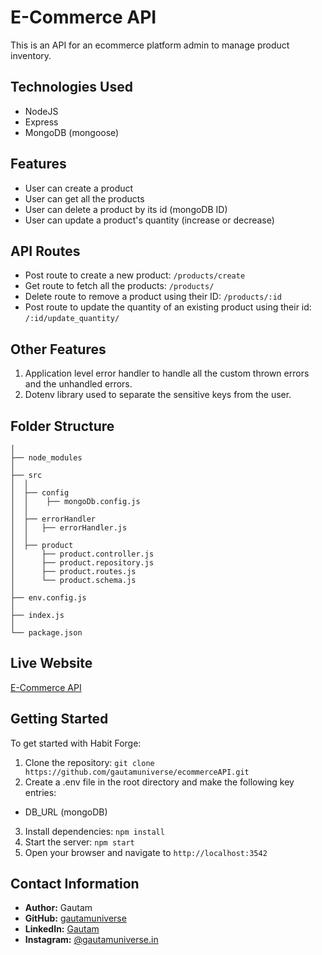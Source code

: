 # E-Commerce API

This is an API for an ecommerce platform admin to manage product inventory.

## Technologies Used

- NodeJS
- Express
- MongoDB (mongoose)

## Features

- User can create a product
- User can get all the products
- User can delete a product by its id (mongoDB ID)
- User can update a product's quantity (increase or decrease)

## API Routes

- Post route to create a new product: `/products/create`
- Get route to fetch all the products: `/products/`
- Delete route to remove a product using their ID: `/products/:id`
- Post route to update the quantity of an existing product using their id: `/:id/update_quantity/`

## Other Features

1. Application level error handler to handle all the custom thrown errors and the unhandled errors.
2. Dotenv library used to separate the sensitive keys from the user.


## Folder Structure
```
│
├── node_modules
│
├── src
│  │ 
│  ├── config
│  │    ├── mongoDb.config.js 
│  │ 
│  ├── errorHandler 
│  │   ├── errorHandler.js 
│  │ 
│  ├── product 
│      ├── product.controller.js 
│      ├── product.repository.js 
│      ├── product.routes.js  
│      └── product.schema.js  
│   
├── env.config.js  
│   
├── index.js  
│    
└── package.json    
```

## Live Website
[E-Commerce API](https://e-commerce-api-ljj2.onrender.com/)

## Getting Started

To get started with Habit Forge:

1. Clone the repository: `git clone https://github.com/gautamuniverse/ecommerceAPI.git`
2. Create a .env file in the root directory and make the following key entries:
- DB_URL (mongoDB)
3. Install dependencies: `npm install`
4. Start the server: `npm start`
5. Open your browser and navigate to `http://localhost:3542`


## Contact Information
- **Author:** Gautam
- **GitHub:** [gautamuniverse](https://github.com/gautamuniverse)
- **LinkedIn:** [Gautam](https://www.linkedin.com/in/gautam-116307bb/)
- **Instagram:** [@gautamuniverse.in](https://www.instagram.com/gautamuniverse.in/)